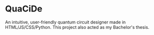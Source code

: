 # QuaCiDe
An intuitive, user-friendly quantum circuit designer made in HTML/JS/CSS/Python. This project also acted as my Bachelor's thesis.
